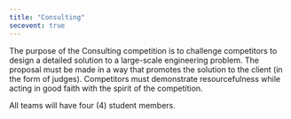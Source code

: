 ```yaml
---
title: "Consulting"
secevent: true
---
```


The purpose of the Consulting competition is to challenge competitors to design a detailed solution to a large-scale engineering problem. The proposal must be made in a way that promotes the solution to the client (in the form of judges). Competitors must demonstrate resourcefulness while acting in good faith with the spirit of the competition.

All teams will have four (4) student members.
